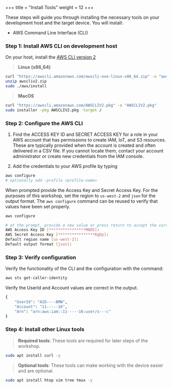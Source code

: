 +++
title = "Install Tools"
weight = 12
+++

These steps will guide you through installing the necessary tools on your development host and the target device. You will install:

* AWS Command Line Interface (CLI)

### Step 1: Install AWS CLI on development host

On your host, install the [AWS CLI version 2](https://docs.aws.amazon.com/cli/latest/userguide/install-cliv2.html)

> **Linux (x86_64)**

```bash
curl "https://awscli.amazonaws.com/awscli-exe-linux-x86_64.zip" -o "awscliv2.zip"
unzip awscliv2.zip
sudo ./aws/install
```

> **MacOS**

```bash
curl "https://awscli.amazonaws.com/AWSCLIV2.pkg" -o "AWSCLIV2.pkg"
sudo installer -pkg AWSCLIV2.pkg -target /
```

### Step 2: Configure the AWS CLI

1. Find the ACCESS KEY ID and SECRET ACCESS KEY for a role in your AWS account that has permissions to create IAM, IoT, and S3 resources. These are typically provided when the account is created and often delivered in a CSV file. If you cannot locate them, contact your account administrator or create new credentials from the IAM console.

2. Add the credentials to your AWS profile by typing

```bash
aws configure
# optionally add -profile <profile-name> 
```

When prompted provide the Access Key and Secret Access Key. For the purposes of this workshop, set the region to `us-west-2` and `json` for the output format. The `aws configure` command can be reused to verify that values have been set properly.

```bash
aws configure                                                            

# at the prompt, provide a new value or press return to accept the current value
AWS Access Key ID [****************MNO5]: 
AWS Secret Access Key [****************RgDp]: 
Default region name [us-west-2]: 
Default output format [json]: 
```

### Step 3: Verify configuration

Verify the functionality of the CLI and the configuration with the command:

```bash
aws sts get-caller-identity
```

Verify the UserId and Account values are correct in the output.

```bash
{
    "UserId": "AID----BMW",
    "Account": "11-----16",
    "Arn": "arn:aws:iam::11-----16:user/s---c"
}
```

### Step 4: Install other Linux tools

> **Required tools**: These tools are required for later steps of the workshop.

```bash
sudo apt install curl -y
```

> **Optional tools**: These tools can make working with the device easier and are optional.

```bash
sudo apt install htop vim tree tmux -y
```
